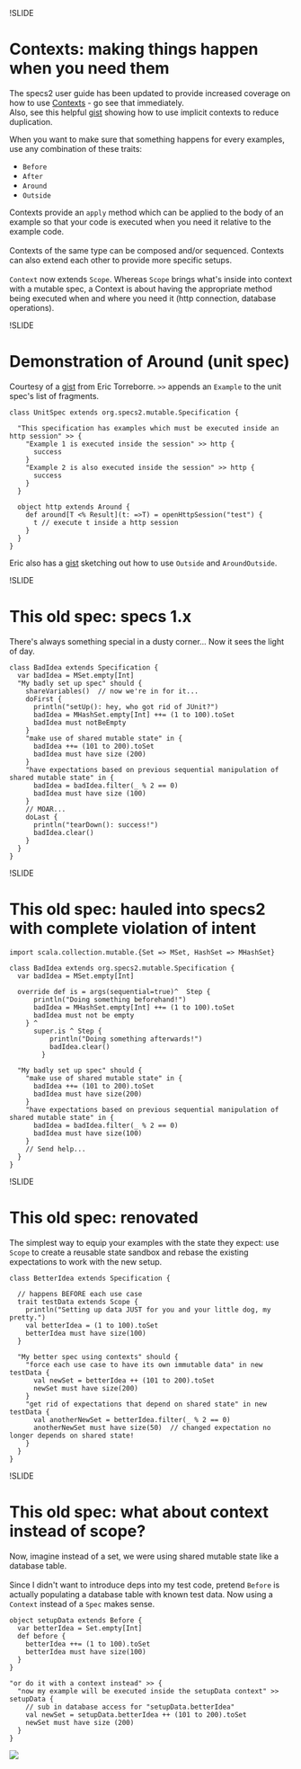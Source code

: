 !SLIDE

# Contexts: making things happen when you need them

<span class="new">
The specs2 user guide has been updated to provide increased coverage on how to use
<a href="http://etorreborre.github.com/specs2/guide/org.specs2.guide.SpecStructure.html#Contexts">
Contexts</a> - go see that immediately.
<br/>
Also, see this helpful <a href="https://gist.github.com/997433">gist</a> showing how to use implicit contexts
to reduce duplication.
</span>

When you want to make sure that something happens for every examples, use any combination of these traits:

- ``Before``
- ``After``
- ``Around``
- ``Outside``

Contexts provide an ``apply`` method which can be applied to the body of an example so that your code
is executed when you need it relative to the example code.
<br/>
<br/>
Contexts of the same type can be composed and/or sequenced.  <span class="clarafication">Contexts can also extend each
other to provide more specific setups.</span>
<br/>
<br/>
<span class="clarification"><code>Context</code> now extends <code>Scope</code>.</span>
Whereas ``Scope`` brings what's inside into context with a mutable spec, a Context is about having
the appropriate method being executed when and where you need it (http connection, database operations).

!SLIDE

# Demonstration of Around (unit spec)

Courtesy of a [gist](https://gist.github.com/904913) from Eric Torreborre.  ``>>`` appends an
``Example`` to the unit spec's list of fragments.

    class UnitSpec extends org.specs2.mutable.Specification {

      "This specification has examples which must be executed inside an http session" >> {
        "Example 1 is executed inside the session" >> http {
          success
        }
        "Example 2 is also executed inside the session" >> http {
          success
        }
      }

      object http extends Around {
        def around[T <% Result](t: =>T) = openHttpSession("test") {
          t // execute t inside a http session
        }
      }
    }

Eric also has a [gist](https://gist.github.com/905789) sketching out how to use ``Outside`` and ``AroundOutside``.

!SLIDE

# This old spec: specs 1.x

There's always something special in a dusty corner...  Now it sees the light of day.


    class BadIdea extends Specification {
      var badIdea = MSet.empty[Int]
      "My badly set up spec" should {
        shareVariables()  // now we're in for it...
        doFirst {
          println("setUp(): hey, who got rid of JUnit?")
          badIdea = MHashSet.empty[Int] ++= (1 to 100).toSet
          badIdea must notBeEmpty
        }
        "make use of shared mutable state" in {
          badIdea ++= (101 to 200).toSet
          badIdea must have size (200)
        }
        "have expectations based on previous sequential manipulation of shared mutable state" in {
          badIdea = badIdea.filter(_ % 2 == 0)
          badIdea must have size (100)
        }
        // MOAR...
        doLast {
          println("tearDown(): success!")
          badIdea.clear()
        }
      }
    }

!SLIDE

# This old spec: hauled into specs2 with complete violation of intent

    import scala.collection.mutable.{Set => MSet, HashSet => MHashSet}

    class BadIdea extends org.specs2.mutable.Specification {
      var badIdea = MSet.empty[Int]

      override def is = args(sequential=true)^  Step {
          println("Doing something beforehand!")
          badIdea = MHashSet.empty[Int] ++= (1 to 100).toSet
          badIdea must not be empty
        } ^
          super.is ^ Step {
              println("Doing something afterwards!")
              badIdea.clear()
            }

      "My badly set up spec" should {
        "make use of shared mutable state" in {
          badIdea ++= (101 to 200).toSet
          badIdea must have size(200)
        }
        "have expectations based on previous sequential manipulation of shared mutable state" in {
          badIdea = badIdea.filter(_ % 2 == 0)
          badIdea must have size(100)
        }
        // Send help...
      }
    }

!SLIDE

# This old spec: renovated

The simplest way to equip your examples with the state they expect: use ``Scope`` to create a reusable
state sandbox and rebase the existing expectations to work with the new setup.

    class BetterIdea extends Specification {

      // happens BEFORE each use case
      trait testData extends Scope {
        println("Setting up data JUST for you and your little dog, my pretty.")
        val betterIdea = (1 to 100).toSet
        betterIdea must have size(100)
      }

      "My better spec using contexts" should {
        "force each use case to have its own immutable data" in new testData {
          val newSet = betterIdea ++ (101 to 200).toSet
          newSet must have size(200)
        }
        "get rid of expectations that depend on shared state" in new testData {
          val anotherNewSet = betterIdea.filter(_ % 2 == 0)
          anotherNewSet must have size(50)  // changed expectation no longer depends on shared state!
        }
      }
    }

!SLIDE

# This old spec: what about context instead of scope?

Now, imagine instead of a set, we were using shared mutable state like a database table.
<br/>
<br/>
Since I didn't want to introduce deps into my test code, pretend ``Before`` is actually populating
a database table with known test data.  Now using a ``Context`` instead of a ``Spec`` makes sense.

    object setupData extends Before {
      var betterIdea = Set.empty[Int]
      def before {
        betterIdea ++= (1 to 100).toSet
        betterIdea must have size(100)
      }
    }

    "or do it with a context instead" >> {
      "now my example will be executed inside the setupData context" >> setupData {
        // sub in database access for "setupData.betterIdea"
        val newSet = setupData.betterIdea ++ (101 to 200).toSet
        newSet must have size (200)
      }
    }


<img class="logo" src="/img/novus-logo.gif" />